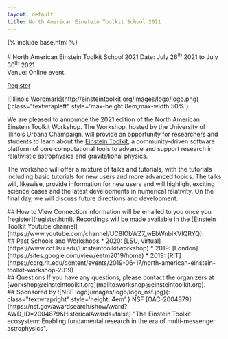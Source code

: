 ```yaml
---
layout: default
title: North American Einstein Toolkit School 2021
---
```

{% include base.html %}
<div class="col-xs-12 col-sm-4" markdown="1">
# North American Einstein Toolkit School 2021
Date: July 26<sup>th</sup> 2021 to July 30<sup>th</sup> 2021 <br>
Venue: Online event.

<a class="btn btn-info" href="{{base}}/register.html" role="button">Register</a>
</div>

<div class="col-xs-12 col-sm-8" markdown="1">
![Illinois Wordmark](http://einsteintoolkit.org/images/logo/logo.png){:class="textwrapleft" style='max-height:8em;max-width:50%'}

We are pleased to announce the 2021 edition of the North American
Einstein Toolkit Workshop. The Workshop, hosted by the University of
Illinois Urbana Champaign, will provide an opportunity for researchers and students to
learn about the [Einstein Toolkit](https://einsteintoolkit.org/), a
community-driven software platform of core computational tools to advance
and support research in relativistic astrophysics and gravitational
physics.

The workshop will offer a mixture of talks and tutorials, with the
tutorials including basic tutorials for new users and more advanced
topics. The talks will, likewise, provide information for new users and
will highlight exciting science cases and the latest developments in
numerical relativity. On the final day, we will discuss future directions
and development.
</div>

<div class="col-xs-12 col-sm-6 col-md-4" markdown="1">
## How to View
Connection information will be emailed to you once you [register](register.html).
Recordings will be made available in the
[Einstein Toolkit Youtube channel](https://www.youtube.com/channel/UC8IObWZ7_wEbWnbIKVIQRYQ).
</div>

<div class="col-xs-12 col-sm-6 col-md-4" markdown="1">
## Past Schools and Workshops
* 2020: [LSU, virtual](https://www.cct.lsu.edu/Einsteintoolkitworkshop)
* 2019: [London](https://sites.google.com/view/eetm2019/home)
* 2019: [RIT](https://ccrg.rit.edu/content/events/2019-06-17/north-american-einstein-toolkit-workshop-2019)
</div>

<div class="col-xs-12 col-sm-6 col-md-4" markdown="1">
## Questions
If you have any questions, please contact the organizers at [workshop@einsteintoolkit.org](mailto:workshop@einsteintoolkit.org).
</div>

<div class="col-xs-12 col-sm-6 col-md-4" markdown="1">
## Sponsored by
![NSF logo](images/logo/logo_nsf.jpg){: class="textwrapright" style='height: 4em' }
NSF [OAC-2004879](https://nsf.gov/awardsearch/showAward?AWD_ID=2004879&HistoricalAwards=false) "The Einstein Toolkit ecosystem: Enabling fundamental research in the era of multi-messenger astrophysics".
</div>
